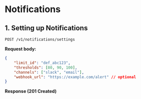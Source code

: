 # Notifications

## 1. Setting up Notifications

`POST /v1/notifications/settings`

**Request body:**
```json
{
    "limit_id": "def_abc123",
    "thresholds": [80, 90, 100],
    "channels": ["slack", "email"],
    "webhook_url": "https://example.com/alert" // optional
}
```

**Response (201 Created)**
